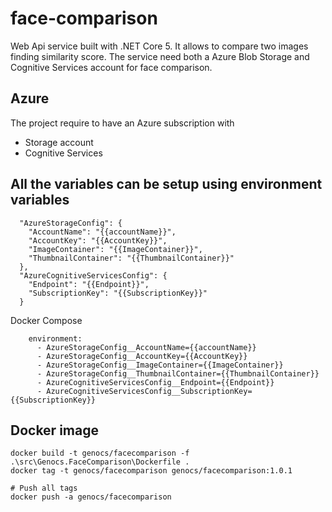# face-comparison

Web Api service built with .NET Core 5. It allows to compare two images finding similarity score.
The service need both a Azure Blob Storage and Cognitive Services account for face comparison. 

## Azure

The project require to have an Azure subscription with

- Storage account
- Cognitive Services

## All the variables can be setup using environment variables


``` PS
  "AzureStorageConfig": {
    "AccountName": "{{accountName}}",
    "AccountKey": "{{AccountKey}}",
    "ImageContainer": "{{ImageContainer}}",
    "ThumbnailContainer": "{{ThumbnailContainer}}"
  },
  "AzureCognitiveServicesConfig": {
    "Endpoint": "{{Endpoint}}",
    "SubscriptionKey": "{{SubscriptionKey}}"
  }
```

Docker Compose
``` PS
    environment:
      - AzureStorageConfig__AccountName={{accountName}}
      - AzureStorageConfig__AccountKey={{AccountKey}}
      - AzureStorageConfig__ImageContainer={{ImageContainer}}
      - AzureStorageConfig__ThumbnailContainer={{ThumbnailContainer}}      
      - AzureCognitiveServicesConfig__Endpoint={{Endpoint}}
      - AzureCognitiveServicesConfig__SubscriptionKey={{SubscriptionKey}}
```

## Docker image

``` PS
docker build -t genocs/facecomparison -f .\src\Genocs.FaceComparison\Dockerfile .
docker tag -t genocs/facecomparison genocs/facecomparison:1.0.1

# Push all tags
docker push -a genocs/facecomparison
```
